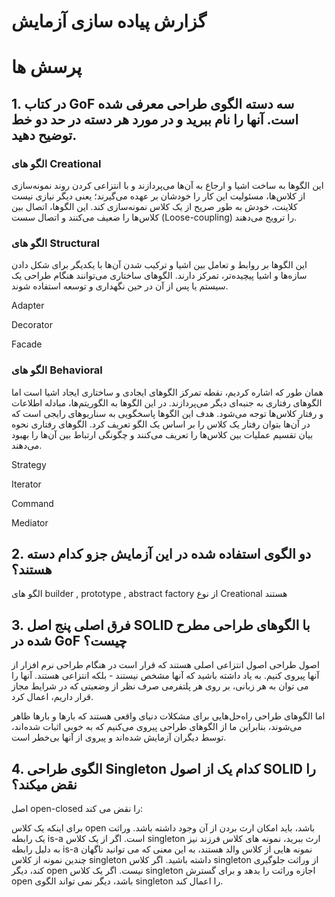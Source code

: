# گزارش پیاده سازی آزمایش





# پرسش ها

## 1.	در کتاب GoF سه دسته الگوی طراحی معرفی شده است. آنها را نام ببرید و در مورد هر دسته در حد دو خط توضیح دهید. 

### الگو های Creational
این الگوها به ساخت اشیا و ارجاع به آن‌ها می‌پردازند و با انتزاعی کردن روند نمونه‌سازی از کلاس‌ها، مسئولیت این کار را خودشان بر عهده می‌گیرند؛ یعنی دیگر نیازی نیست کلاینت، خودش به طور صریح از یک کلاس نمونه‌سازی کند. این الگوها، اتصال بین کلاس‌ها را ضعیف می‌کنند و اتصال سست (Loose-coupling) را ترویج می‌دهند.

### الگو های Structural

این الگوها بر روابط و تعامل بین اشیا و ترکیب شدن آن‌ها با یکدیگر برای شکل دادن سازه‌ها و اشیا پیچیده‌تر، تمرکز دارند. الگوهای ساختاری می‌توانند هنگام طراحی یک سیستم یا پس از آن در حین نگهداری و توسعه استفاده شوند.

Adapter

Decorator

Facade

### الگو های Behavioral
همان طور که اشاره کردیم، نقطه تمرکز الگوهای ایجادی و ساختاری ایجاد اشیا است اما الگوهای رفتاری به جنبه‌ای دیگر می‌پردازند. در این الگوها به الگوریتم‌ها، مبادله اطلاعات و رفتار کلاس‌ها توجه می‌شود. هدف این الگوها پاسخگویی به سناریوهای رایجی است که در آن‌ها بتوان رفتار یک کلاس را بر اساس یک الگو تعریف کرد. الگوهای رفتاری نحوه بیان تقسیم عملیات بین کلاس‌ها را تعریف می‌کنند و چگونگی ارتباط بین آن‌ها را بهبود می‌دهند.

Strategy

Iterator

Command

Mediator

## 2.	دو الگوی استفاده شده در این آزمایش جزو کدام دسته هستند؟

الگو های builder , prototype , abstract factory از نوع Creational هستند

## 3.	فرق اصلی پنج اصل SOLID با الگوهای طراحی مطرح شده در GoF چیست؟

اصول طراحی اصول انتزاعی اصلی هستند که قرار است در هنگام طراحی نرم افزار از آنها پیروی کنیم. به یاد داشته باشید که آنها مشخص نیستند - بلکه انتزاعی هستند. آنها را می توان به هر زبانی، بر روی هر پلتفرمی صرف نظر از وضعیتی که در شرایط مجاز قرار داریم، اعمال کرد.

اما الگوهای طراحی راه‌حل‌هایی برای مشکلات دنیای واقعی هستند که بارها و بارها ظاهر می‌شوند، بنابراین ما از الگوهای طراحی پیروی می‌کنیم که به خوبی اثبات شده‌اند، توسط دیگران آزمایش شده‌اند و پیروی از آنها بی‌خطر است.
     
## 4.	الگوی طراحی Singleton کدام یک از اصول SOLID را نقض میکند؟
اصل open-closed را نقض می کند:

برای اینکه یک کلاس open باشد، باید امکان ارث بردن از آن وجود داشته باشد. وراثت یک رابطه is-a است. اگر از یک کلاس singleton ارث ببرید، نمونه های کلاس فرزند نیز به دلیل رابطه is-a نمونه هایی از کلاس والد هستند، به این معنی که می توانید ناگهان چندین نمونه از کلاس singleton داشته باشید.
اگر کلاس singleton از وراثت جلوگیری کند، دیگر open نیست.
اگر یک کلاس singleton اجازه وراثت را بدهد و برای گسترش open باشد، دیگر نمی تواند الگوی singleton را اعمال کند.